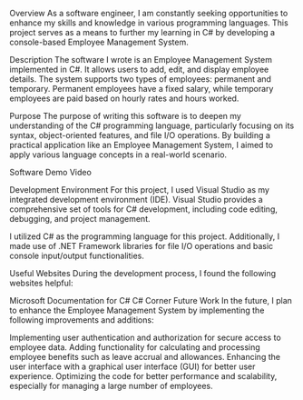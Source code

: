 Overview
As a software engineer, I am constantly seeking opportunities to enhance my skills and knowledge in various programming languages. This project serves as a means to further my learning in C# by developing a console-based Employee Management System.

Description
The software I wrote is an Employee Management System implemented in C#. It allows users to add, edit, and display employee details. The system supports two types of employees: permanent and temporary. Permanent employees have a fixed salary, while temporary employees are paid based on hourly rates and hours worked.

Purpose
The purpose of writing this software is to deepen my understanding of the C# programming language, particularly focusing on its syntax, object-oriented features, and file I/O operations. By building a practical application like an Employee Management System, I aimed to apply various language concepts in a real-world scenario.

Software Demo Video

Development Environment
For this project, I used Visual Studio as my integrated development environment (IDE). Visual Studio provides a comprehensive set of tools for C# development, including code editing, debugging, and project management.

I utilized C# as the programming language for this project. Additionally, I made use of .NET Framework libraries for file I/O operations and basic console input/output functionalities.

Useful Websites
During the development process, I found the following websites helpful:

Microsoft Documentation for C#
C# Corner
Future Work
In the future, I plan to enhance the Employee Management System by implementing the following improvements and additions:

Implementing user authentication and authorization for secure access to employee data.
Adding functionality for calculating and processing employee benefits such as leave accrual and allowances.
Enhancing the user interface with a graphical user interface (GUI) for better user experience.
Optimizing the code for better performance and scalability, especially for managing a large number of employees.
